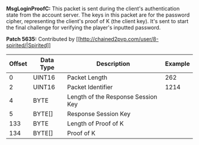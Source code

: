 **MsgLoginProofC:** This packet is sent during the client's authentication state from the account server. The keys in this packet are for the password cipher, representing the client's proof of K (the client key). It's sent to start the final challenge for verifying the player's inputted password.

**Patch 5635:** Contributed by [[http://chained2pvp.com/user/8-spirited/|Spirited]]

| Offset | Data Type | Description | Example |
|---|---|---|---|
| 0 | UINT16 | Packet Length | 262 |
| 2 | UINT16 | Packet Identifier | 1214 |
| 4 | BYTE | Length of the Response Session Key |  |
| 5 | BYTE[] | Response Session Key | |
| 133 | BYTE | Length of Proof of K |  |
| 134 | BYTE[] | Proof of K | |
